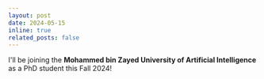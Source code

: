 ```yaml
---
layout: post
date: 2024-05-15
inline: true
related_posts: false
---
```


I'll be joining the **Mohammed bin Zayed University of Artificial Intelligence** as a PhD student this Fall 2024!